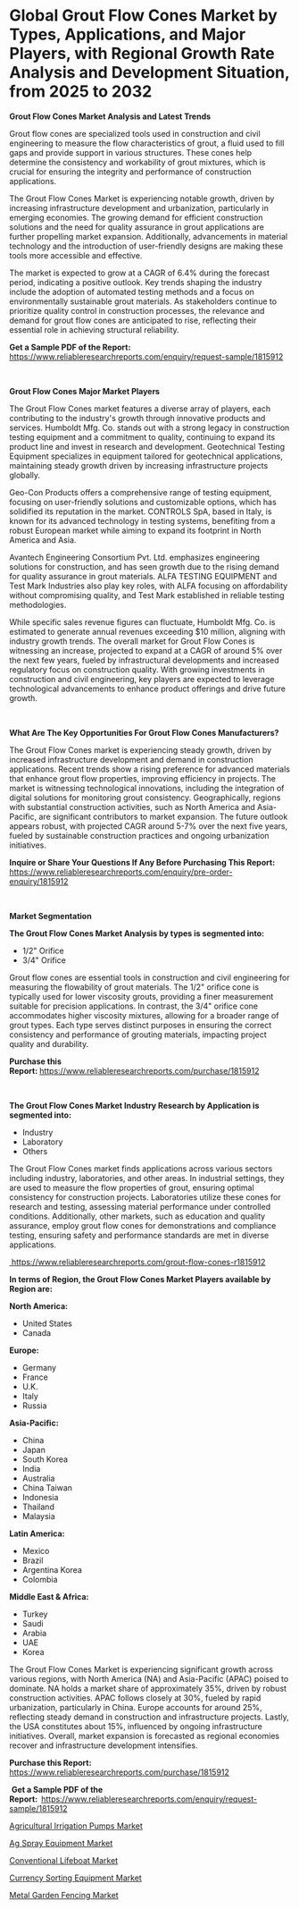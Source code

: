 <p><h1>Global Grout Flow Cones Market by Types, Applications, and Major Players, with Regional Growth Rate Analysis and Development Situation, from 2025 to 2032</h1></p><p><strong>Grout Flow Cones Market Analysis and Latest Trends</strong></p>
<p><p>Grout flow cones are specialized tools used in construction and civil engineering to measure the flow characteristics of grout, a fluid used to fill gaps and provide support in various structures. These cones help determine the consistency and workability of grout mixtures, which is crucial for ensuring the integrity and performance of construction applications.</p><p>The Grout Flow Cones Market is experiencing notable growth, driven by increasing infrastructure development and urbanization, particularly in emerging economies. The growing demand for efficient construction solutions and the need for quality assurance in grout applications are further propelling market expansion. Additionally, advancements in material technology and the introduction of user-friendly designs are making these tools more accessible and effective. </p><p>The market is expected to grow at a CAGR of 6.4% during the forecast period, indicating a positive outlook. Key trends shaping the industry include the adoption of automated testing methods and a focus on environmentally sustainable grout materials. As stakeholders continue to prioritize quality control in construction processes, the relevance and demand for grout flow cones are anticipated to rise, reflecting their essential role in achieving structural reliability.</p></p>
<p><strong>Get a Sample PDF of the Report:&nbsp;</strong> <a href="https://www.reliableresearchreports.com/enquiry/request-sample/1815912?utm_campaign=33&utm_medium=2&utm_source=Github&utm_content=ia&utm_term=10042025&utm_id=grout-flow-cones">https://www.reliableresearchreports.com/enquiry/request-sample/1815912</a></p>
<p>&nbsp;</p>
<p><strong>Grout Flow Cones Major Market Players</strong></p>
<p><p>The Grout Flow Cones market features a diverse array of players, each contributing to the industry's growth through innovative products and services. Humboldt Mfg. Co. stands out with a strong legacy in construction testing equipment and a commitment to quality, continuing to expand its product line and invest in research and development. Geotechnical Testing Equipment specializes in equipment tailored for geotechnical applications, maintaining steady growth driven by increasing infrastructure projects globally.</p><p>Geo-Con Products offers a comprehensive range of testing equipment, focusing on user-friendly solutions and customizable options, which has solidified its reputation in the market. CONTROLS SpA, based in Italy, is known for its advanced technology in testing systems, benefiting from a robust European market while aiming to expand its footprint in North America and Asia.</p><p>Avantech Engineering Consortium Pvt. Ltd. emphasizes engineering solutions for construction, and has seen growth due to the rising demand for quality assurance in grout materials. ALFA TESTING EQUIPMENT and Test Mark Industries also play key roles, with ALFA focusing on affordability without compromising quality, and Test Mark established in reliable testing methodologies.</p><p>While specific sales revenue figures can fluctuate, Humboldt Mfg. Co. is estimated to generate annual revenues exceeding $10 million, aligning with industry growth trends. The overall market for Grout Flow Cones is witnessing an increase, projected to expand at a CAGR of around 5% over the next few years, fueled by infrastructural developments and increased regulatory focus on construction quality. With growing investments in construction and civil engineering, key players are expected to leverage technological advancements to enhance product offerings and drive future growth.</p></p>
<p>&nbsp;</p>
<p><strong>What Are The Key Opportunities For Grout Flow Cones Manufacturers?</strong></p>
<p><p>The Grout Flow Cones market is experiencing steady growth, driven by increased infrastructure development and demand in construction applications. Recent trends show a rising preference for advanced materials that enhance grout flow properties, improving efficiency in projects. The market is witnessing technological innovations, including the integration of digital solutions for monitoring grout consistency. Geographically, regions with substantial construction activities, such as North America and Asia-Pacific, are significant contributors to market expansion. The future outlook appears robust, with projected CAGR around 5-7% over the next five years, fueled by sustainable construction practices and ongoing urbanization initiatives.</p></p>
<p><strong>Inquire or Share Your Questions If Any Before Purchasing This Report:</strong> <a href="https://www.reliableresearchreports.com/enquiry/pre-order-enquiry/1815912?utm_campaign=33&utm_medium=2&utm_source=Github&utm_content=ia&utm_term=10042025&utm_id=grout-flow-cones">https://www.reliableresearchreports.com/enquiry/pre-order-enquiry/1815912</a></p>
<p>&nbsp;</p>
<p><strong>Market Segmentation</strong></p>
<p><strong>The Grout Flow Cones Market Analysis by types is segmented into:</strong></p>
<p><ul><li>1/2" Orifice</li><li>3/4" Orifice</li></ul></p>
<p><p>Grout flow cones are essential tools in construction and civil engineering for measuring the flowability of grout materials. The 1/2" orifice cone is typically used for lower viscosity grouts, providing a finer measurement suitable for precision applications. In contrast, the 3/4" orifice cone accommodates higher viscosity mixtures, allowing for a broader range of grout types. Each type serves distinct purposes in ensuring the correct consistency and performance of grouting materials, impacting project quality and durability.</p></p>
<p><strong>Purchase this Report:&nbsp;</strong><a href="https://www.reliableresearchreports.com/purchase/1815912?utm_campaign=33&utm_medium=2&utm_source=Github&utm_content=ia&utm_term=10042025&utm_id=grout-flow-cones">https://www.reliableresearchreports.com/purchase/1815912</a></p>
<p>&nbsp;</p>
<p><strong>The Grout Flow Cones Market Industry Research by Application is segmented into:</strong></p>
<p><ul><li>Industry</li><li>Laboratory</li><li>Others</li></ul></p>
<p><p>The Grout Flow Cones market finds applications across various sectors including industry, laboratories, and other areas. In industrial settings, they are used to measure the flow properties of grout, ensuring optimal consistency for construction projects. Laboratories utilize these cones for research and testing, assessing material performance under controlled conditions. Additionally, other markets, such as education and quality assurance, employ grout flow cones for demonstrations and compliance testing, ensuring safety and performance standards are met in diverse applications.</p></p>
<p><a href="https://www.reliableresearchreports.com/grout-flow-cones-r1815912?utm_campaign=33&utm_medium=2&utm_source=Github&utm_content=ia&utm_term=10042025&utm_id=grout-flow-cones">&nbsp;https://www.reliableresearchreports.com/grout-flow-cones-r1815912</a></p>
<p><strong>In terms of Region, the Grout Flow Cones Market Players available by Region are:</strong></p>
<p>
    <p> <strong> North America: </strong>
        <ul>
            <li>United States</li>
            <li>Canada</li>
        </ul>
        </p> 
    <p> <strong> Europe: </strong>
        <ul>
            <li>Germany</li>
            <li>France</li>
            <li>U.K.</li>
            <li>Italy</li>
            <li>Russia</li>
        </ul>
        </p> 
    <p> <strong> Asia-Pacific: </strong>
        <ul>
            <li>China</li>
            <li>Japan</li>
            <li>South Korea</li>
            <li>India</li>
            <li>Australia</li>
            <li>China Taiwan</li>
            <li>Indonesia</li>
            <li>Thailand</li>
            <li>Malaysia</li>
        </ul>
        </p> 
    <p> <strong> Latin America: </strong>
        <ul>
            <li>Mexico</li>
            <li>Brazil</li>
            <li>Argentina Korea</li>
            <li>Colombia</li>
        </ul>
        </p> 
    <p> <strong> Middle East & Africa: </strong>
        <ul>
            <li>Turkey</li>
            <li>Saudi</li>
            <li>Arabia</li>
            <li>UAE</li>
            <li>Korea</li>
        </ul>
    </p>
    </p>
<p><p>The Grout Flow Cones Market is experiencing significant growth across various regions, with North America (NA) and Asia-Pacific (APAC) poised to dominate. NA holds a market share of approximately 35%, driven by robust construction activities. APAC follows closely at 30%, fueled by rapid urbanization, particularly in China. Europe accounts for around 25%, reflecting steady demand in construction and infrastructure projects. Lastly, the USA constitutes about 15%, influenced by ongoing infrastructure initiatives. Overall, market expansion is forecasted as regional economies recover and infrastructure development intensifies.</p></p>
<p><strong>Purchase this Report: </strong><a href="https://www.reliableresearchreports.com/purchase/1815912?utm_campaign=33&utm_medium=2&utm_source=Github&utm_content=ia&utm_term=10042025&utm_id=grout-flow-cones">https://www.reliableresearchreports.com/purchase/1815912</a></p>
<p>&nbsp;<strong>Get a Sample PDF of the Report:&nbsp;&nbsp;</strong><a href="https://www.reliableresearchreports.com/enquiry/request-sample/1815912?utm_campaign=33&utm_medium=2&utm_source=Github&utm_content=ia&utm_term=10042025&utm_id=grout-flow-cones">https://www.reliableresearchreports.com/enquiry/request-sample/1815912</a></p>
<p><strong></strong></p>
<p><p><a href="https://github.com/snelldimkeod/Market-Research-Report-List-1/blob/main/agricultural-irrigation-pumps-market.md?utm_campaign=33&utm_medium=2&utm_source=Github&utm_content=ia&utm_term=10042025&utm_id=grout-flow-cones">Agricultural Irrigation Pumps Market</a></p><p><a href="https://github.com/kitkaeberz5z/Market-Research-Report-List-1/blob/main/ag-spray-equipment-market.md?utm_campaign=33&utm_medium=2&utm_source=Github&utm_content=ia&utm_term=10042025&utm_id=grout-flow-cones">Ag Spray Equipment Market</a></p><p><a href="https://github.com/shpirttangim48/Market-Research-Report-List-1/blob/main/conventional-lifeboat-market.md?utm_campaign=33&utm_medium=2&utm_source=Github&utm_content=ia&utm_term=10042025&utm_id=grout-flow-cones">Conventional Lifeboat Market</a></p><p><a href="https://github.com/lugnabirue/Market-Research-Report-List-1/blob/main/currency-sorting-equipment-market.md?utm_campaign=33&utm_medium=2&utm_source=Github&utm_content=ia&utm_term=10042025&utm_id=grout-flow-cones">Currency Sorting Equipment Market</a></p><p><a href="https://github.com/gakpasulgun/Market-Research-Report-List-1/blob/main/metal-garden-fencing-market.md?utm_campaign=33&utm_medium=2&utm_source=Github&utm_content=ia&utm_term=10042025&utm_id=grout-flow-cones">Metal Garden Fencing Market</a></p></p>